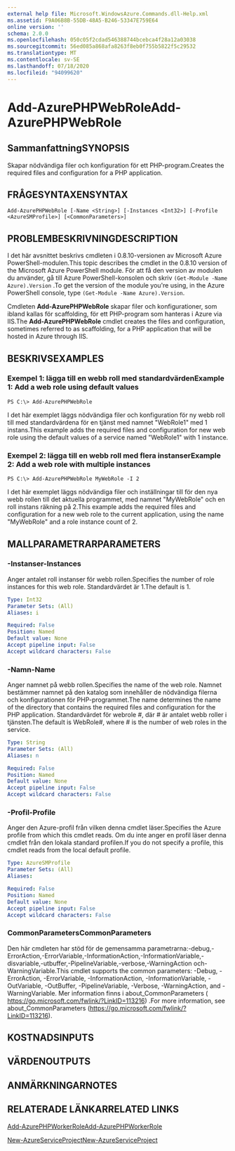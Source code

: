 ```yaml
---
external help file: Microsoft.WindowsAzure.Commands.dll-Help.xml
ms.assetid: F9A06B8B-55DB-48A5-B246-53347E759E64
online version: ''
schema: 2.0.0
ms.openlocfilehash: 050c05f2cdad546388744bcebca4f28a12a03038
ms.sourcegitcommit: 56ed085a868afa8263f8eb0f755b5822f5c29532
ms.translationtype: MT
ms.contentlocale: sv-SE
ms.lasthandoff: 07/18/2020
ms.locfileid: "94099620"
---
```

# <span data-ttu-id="7aeb4-101">Add-AzurePHPWebRole</span><span class="sxs-lookup"><span data-stu-id="7aeb4-101">Add-AzurePHPWebRole</span></span>

## <span data-ttu-id="7aeb4-102">Sammanfattning</span><span class="sxs-lookup"><span data-stu-id="7aeb4-102">SYNOPSIS</span></span>
<span data-ttu-id="7aeb4-103">Skapar nödvändiga filer och konfiguration för ett PHP-program.</span><span class="sxs-lookup"><span data-stu-id="7aeb4-103">Creates the required files and configuration for a PHP application.</span></span>

## <span data-ttu-id="7aeb4-104">FRÅGESYNTAXEN</span><span class="sxs-lookup"><span data-stu-id="7aeb4-104">SYNTAX</span></span>

```
Add-AzurePHPWebRole [-Name <String>] [-Instances <Int32>] [-Profile <AzureSMProfile>] [<CommonParameters>]
```

## <span data-ttu-id="7aeb4-105">PROBLEMBESKRIVNING</span><span class="sxs-lookup"><span data-stu-id="7aeb4-105">DESCRIPTION</span></span>
<span data-ttu-id="7aeb4-106">I det här avsnittet beskrivs cmdleten i 0.8.10-versionen av Microsoft Azure PowerShell-modulen.</span><span class="sxs-lookup"><span data-stu-id="7aeb4-106">This topic describes the cmdlet in the 0.8.10 version of the Microsoft Azure PowerShell module.</span></span>
<span data-ttu-id="7aeb4-107">För att få den version av modulen du använder, gå till Azure PowerShell-konsolen och skriv `(Get-Module -Name Azure).Version` .</span><span class="sxs-lookup"><span data-stu-id="7aeb4-107">To get the version of the module you're using, in the Azure PowerShell console, type `(Get-Module -Name Azure).Version`.</span></span>

<span data-ttu-id="7aeb4-108">Cmdleten **Add-AzurePHPWebRole** skapar filer och konfigurationer, som ibland kallas för scaffolding, för ett PHP-program som hanteras i Azure via IIS.</span><span class="sxs-lookup"><span data-stu-id="7aeb4-108">The **Add-AzurePHPWebRole** cmdlet creates the files and configuration, sometimes referred to as scaffolding, for a PHP application that will be hosted in Azure through IIS.</span></span>

## <span data-ttu-id="7aeb4-109">BESKRIVS</span><span class="sxs-lookup"><span data-stu-id="7aeb4-109">EXAMPLES</span></span>

### <span data-ttu-id="7aeb4-110">Exempel 1: lägga till en webb roll med standardvärden</span><span class="sxs-lookup"><span data-stu-id="7aeb4-110">Example 1: Add a web role using default values</span></span>
```
PS C:\> Add-AzurePHPWebRole
```

<span data-ttu-id="7aeb4-111">I det här exemplet läggs nödvändiga filer och konfiguration för ny webb roll till med standardvärdena för en tjänst med namnet "WebRole1" med 1 instans.</span><span class="sxs-lookup"><span data-stu-id="7aeb4-111">This example adds the required files and configuration for new web role using the default values of a service named "WebRole1" with 1 instance.</span></span>

### <span data-ttu-id="7aeb4-112">Exempel 2: lägga till en webb roll med flera instanser</span><span class="sxs-lookup"><span data-stu-id="7aeb4-112">Example 2: Add a web role with multiple instances</span></span>
```
PS C:\> Add-AzurePHPWebRole MyWebRole -I 2
```

<span data-ttu-id="7aeb4-113">I det här exemplet läggs nödvändiga filer och inställningar till för den nya webb rollen till det aktuella programmet, med namnet "MyWebRole" och en roll instans räkning på 2.</span><span class="sxs-lookup"><span data-stu-id="7aeb4-113">This example adds the required files and configuration for a new web role to the current application, using the name "MyWebRole" and a role instance count of 2.</span></span>

## <span data-ttu-id="7aeb4-114">MALLPARAMETRAR</span><span class="sxs-lookup"><span data-stu-id="7aeb4-114">PARAMETERS</span></span>

### <span data-ttu-id="7aeb4-115">-Instanser</span><span class="sxs-lookup"><span data-stu-id="7aeb4-115">-Instances</span></span>
<span data-ttu-id="7aeb4-116">Anger antalet roll instanser för webb rollen.</span><span class="sxs-lookup"><span data-stu-id="7aeb4-116">Specifies the number of role instances for this web role.</span></span>
<span data-ttu-id="7aeb4-117">Standardvärdet är 1.</span><span class="sxs-lookup"><span data-stu-id="7aeb4-117">The default is 1.</span></span>

```yaml
Type: Int32
Parameter Sets: (All)
Aliases: i

Required: False
Position: Named
Default value: None
Accept pipeline input: False
Accept wildcard characters: False
```

### <span data-ttu-id="7aeb4-118">-Namn</span><span class="sxs-lookup"><span data-stu-id="7aeb4-118">-Name</span></span>
<span data-ttu-id="7aeb4-119">Anger namnet på webb rollen.</span><span class="sxs-lookup"><span data-stu-id="7aeb4-119">Specifies the name of the web role.</span></span>
<span data-ttu-id="7aeb4-120">Namnet bestämmer namnet på den katalog som innehåller de nödvändiga filerna och konfigurationen för PHP-programmet.</span><span class="sxs-lookup"><span data-stu-id="7aeb4-120">The name determines the name of the directory that contains the required files and configuration for the PHP application.</span></span>
<span data-ttu-id="7aeb4-121">Standardvärdet för webrole #, där # är antalet webb roller i tjänsten.</span><span class="sxs-lookup"><span data-stu-id="7aeb4-121">The default is WebRole#, where # is the number of web roles in the service.</span></span>

```yaml
Type: String
Parameter Sets: (All)
Aliases: n

Required: False
Position: Named
Default value: None
Accept pipeline input: False
Accept wildcard characters: False
```

### <span data-ttu-id="7aeb4-122">-Profil</span><span class="sxs-lookup"><span data-stu-id="7aeb4-122">-Profile</span></span>
<span data-ttu-id="7aeb4-123">Anger den Azure-profil från vilken denna cmdlet läser.</span><span class="sxs-lookup"><span data-stu-id="7aeb4-123">Specifies the Azure profile from which this cmdlet reads.</span></span>
<span data-ttu-id="7aeb4-124">Om du inte anger en profil läser denna cmdlet från den lokala standard profilen.</span><span class="sxs-lookup"><span data-stu-id="7aeb4-124">If you do not specify a profile, this cmdlet reads from the local default profile.</span></span>

```yaml
Type: AzureSMProfile
Parameter Sets: (All)
Aliases: 

Required: False
Position: Named
Default value: None
Accept pipeline input: False
Accept wildcard characters: False
```

### <span data-ttu-id="7aeb4-125">CommonParameters</span><span class="sxs-lookup"><span data-stu-id="7aeb4-125">CommonParameters</span></span>
<span data-ttu-id="7aeb4-126">Den här cmdleten har stöd för de gemensamma parametrarna:-debug,-ErrorAction,-ErrorVariable,-InformationAction,-InformationVariable,-disvariable,-utbuffer,-PipelineVariable,-verbose,-WarningAction och-WarningVariable.</span><span class="sxs-lookup"><span data-stu-id="7aeb4-126">This cmdlet supports the common parameters: -Debug, -ErrorAction, -ErrorVariable, -InformationAction, -InformationVariable, -OutVariable, -OutBuffer, -PipelineVariable, -Verbose, -WarningAction, and -WarningVariable.</span></span> <span data-ttu-id="7aeb4-127">Mer information finns i about_CommonParameters ( https://go.microsoft.com/fwlink/?LinkID=113216) .</span><span class="sxs-lookup"><span data-stu-id="7aeb4-127">For more information, see about_CommonParameters (https://go.microsoft.com/fwlink/?LinkID=113216).</span></span>

## <span data-ttu-id="7aeb4-128">KOSTNADS</span><span class="sxs-lookup"><span data-stu-id="7aeb4-128">INPUTS</span></span>

## <span data-ttu-id="7aeb4-129">VÄRDEN</span><span class="sxs-lookup"><span data-stu-id="7aeb4-129">OUTPUTS</span></span>

## <span data-ttu-id="7aeb4-130">ANMÄRKNINGAR</span><span class="sxs-lookup"><span data-stu-id="7aeb4-130">NOTES</span></span>

## <span data-ttu-id="7aeb4-131">RELATERADE LÄNKAR</span><span class="sxs-lookup"><span data-stu-id="7aeb4-131">RELATED LINKS</span></span>

[<span data-ttu-id="7aeb4-132">Add-AzurePHPWorkerRole</span><span class="sxs-lookup"><span data-stu-id="7aeb4-132">Add-AzurePHPWorkerRole</span></span>](./Add-AzurePHPWorkerRole.md)

[<span data-ttu-id="7aeb4-133">New-AzureServiceProject</span><span class="sxs-lookup"><span data-stu-id="7aeb4-133">New-AzureServiceProject</span></span>](./New-AzureServiceProject.md)



